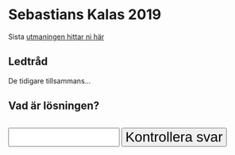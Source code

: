 # Sebastians Kalas 2019
Sista [utmaningen hittar ni här](http://maps.google.com/maps?q=57.716675,11.905059) 

## Ledtråd
De tidigare tillsammans...

## Vad är lösningen?
<div id="q">
    <input style="font-size: 2em; width: 8em;" id="a" data-expect="sebastian,bombastian" type="text" />
    <button style="font-size: 2em; margin-top: 0.5em" id="sub">Kontrollera svar</button>
    <br>
    <a id="link" style="display: none;" href="https://archevel.github.io/kalas2019/award">Till nasta!</a>
</div>
